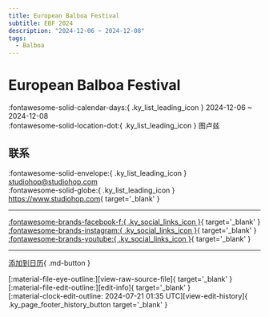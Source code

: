 ```yaml
---
title: European Balboa Festival
subtitle: EBF 2024
description: "2024-12-06 ~ 2024-12-08"
tags:
  - Balboa
---
```


# European Balboa Festival 

:fontawesome-solid-calendar-days:{ .ky_list_leading_icon } 2024-12-06 ~ 2024-12-08  
:fontawesome-solid-location-dot:{ .ky_list_leading_icon } 图卢兹  

## 联系

:fontawesome-solid-envelope:{ .ky_list_leading_icon } <studiohop@studiohop.com>  
:fontawesome-solid-globe:{ .ky_list_leading_icon } <https://www.studiohop.com>{ target='_blank' }  

---

 [:fontawesome-brands-facebook-f:{ .ky_social_links_icon }](https://www.facebook.com/studiohop){ target='_blank' } [:fontawesome-brands-instagram:{ .ky_social_links_icon }](https://instagram.com/studio_hop_toulouse){ target='_blank' } [:fontawesome-brands-youtube:{ .ky_social_links_icon }](https://youtube.com/@studio-hop){ target='_blank' }

---

[添加到日历](https://swing.news/ics/zh-Hans/2024/fr/european-balboa-festival-2024.ics){ .md-button }

<div class="ky_page_footer" markdown>
<div class="ky_page_footer_trailing" markdown="span">
[:material-file-eye-outline:][view-raw-source-file]{ target='_blank' }
[:material-file-edit-outline:][edit-info]{ target='_blank' }
</div>
<div class="ky_page_footer_leading" markdown="span">
[:material-clock-edit-outline: 2024-07-21 01:35 UTC][view-edit-history]{ .ky_page_footer_history_button target='_blank' }
</div>
</div>

[view-raw-source-file]: https://github.com/swingdance/events/blob/main/2024/fr/european-balboa-festival-2024.json "查看原始源文件"
[edit-info]: https://github.com/swingdance/events/issues/new?assignees=&labels=update+event&projects=&template=03-update_entity.yml&title=%5B2024%2Ffr%5D%20European%20Balboa%20Festival&region=fr&year=2024&id=european-balboa-festival-2024&name=European%20Balboa%20Festival&org_id= "编辑信息"

[view-edit-history]: https://github.com/swingdance/events/commits/main/2024/fr/european-balboa-festival-2024.json "查看编辑历史"
